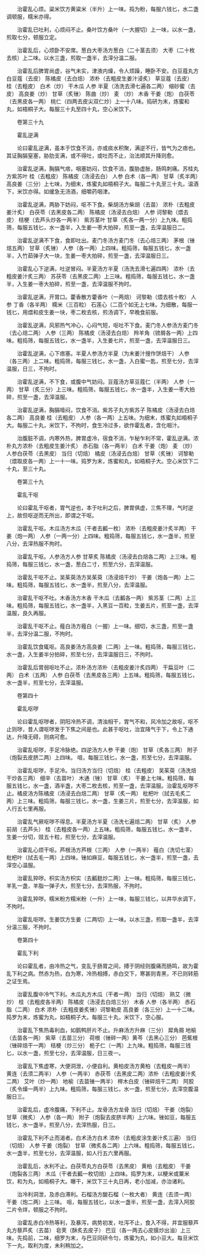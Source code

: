 <!-- { "loadSidebar": true } -->
　　治霍乱心烦。粱米饮方黄粱米（半升）上一味。捣为粉，每服六钱匕，水二盏调顿服，糯米亦得。

　　治霍乱已吐利，心烦闷不止。桑叶饮方桑叶（一大握切）上一味，以水一盏，煎取七分，顿服立定。

　　治霍乱后，心烦卧不安席。葱白大枣汤方葱白（二十茎去须） 大枣（二十枚去核）上二味。以水三盏，煎取一盏半，去滓分温二服。

　　治霍乱后脾胃尚虚，谷气未实，津液内燥，令人烦躁，睡卧不安。白豆蔻丸方白豆蔻（去皮） 陈橘皮（去白焙） 浓朴（去粗皮生姜汁浸炙） 草豆蔻（去皮） 桂（去粗皮） 白术（炒） 干木瓜 人参 半夏（汤洗去滑七遍各二两） 缩砂蜜（去皮） 高良姜（炒） 甘草（炙锉） 陈曲（炒） 麦 （炒） 木香 干姜（炮） 白茯苓（去黑皮各一两） 桃仁（四两去皮尖双仁炒）上一十八味。捣研为末，炼蜜和丸，如梧桐子大。每服三十丸至四十丸，空心米饮下。

　　卷第三十九

　　霍乱逆满

　　论曰霍乱逆满，虽本于饮食不消，亦或痰水积聚，满逆不行，皆气为之痞也。其证胸膈窒塞，胁肋支满，或不得吐，或吐而不止，治法顺其升降则愈。

　　治霍乱逆满，胸膈气痞，咽塞妨闷，饮食不消，腹胁虚胀，肠鸣刺痛。苏桂丸方紫苏叶 桂（去粗皮） 陈橘皮（汤浸去白） 人参 白术（各一两） 甘草（炙半两）高良姜（三分）上七味，为细末，炼蜜丸如梧桐子大。每服二十丸至三十丸，温酒下，米饮亦得。如缓急无汤酒，细嚼药咽津。

　　治霍乱逆满，两胁下妨闷，呕不下食。柴胡汤方柴胡（去苗） 浓朴（去粗皮姜汁炙） 白茯苓（去黑皮各二两） 陈橘皮（汤浸去白焙） 人参 诃黎勒（煨去皮） 桔梗（去芦头炒各一两半） 紫苏茎叶 甘草（炙各一两一分）上九味。粗捣筛，每服五钱匕，水一盏半，入生姜一枣大拍碎，煎至一盏，去滓温服日二。

　　治霍乱逆满不下食，食即吐出。麦门冬汤方麦门冬（去心焙三两） 茅根（锉焙五两） 甘草（炙锉） 人参（各一两）上四味。粗捣筛，每服五钱匕，水一盏半，入竹茹弹子大一块，生姜一枣大拍碎，煎至一盏，去滓温服日三。

　　治霍乱心下逆满，吐逆冒闷。半夏汤方半夏（汤洗去滑七遍四两） 浓朴（去粗皮姜汁炙三两） 苏茯苓（去黑皮二两）上三味。粗捣筛，每服五钱匕，水一盏半，入生姜一枣大拍碎，煎至一盏，去滓温服不拘时。

　　治霍乱逆满，开胃口。藿香散方藿香叶（一两焙） 诃黎勒（煨去核十枚） 人参 丁香（各半两） 糯米（三百粒） 石莲心（二百个如无上七味。为细散，每服一钱匕，用煨和皮生姜一块，枣二枚去核，煎汤调下，早晚食前服。

　　治霍乱逆满，风邪热气冲心，心闷气短，呕吐不下食。麦门冬人参汤方麦门冬（去心焙二两） 人参（三两） 陈橘皮（汤浸去白焙） 羚羊角（镑屑各一两）上四味。粗捣筛，每服五钱匕，水一盏半，入生姜七片，煎至一盏，去滓温服日三。

　　治霍乱逆满，心下痞塞。半夏人参汤方半夏（为末姜汁搜作饼焙干） 人参（各三两）上二味。粗捣筛，每服三钱匕，水一盏，入白蜜一匙，煎至七分，去滓温服，日三，不拘时。

　　治霍乱逆满，不下食，或腹中气妨闷。豆蔻汤方草豆蔻仁（半两） 人参（一两） 甘草（炙三分）上三味。粗捣筛，每服五钱匕，水一盏半，入生姜一枣大拍碎，煎至一盏，去滓温服。

　　治霍乱逆满，胸膈噎闷，饮食不消。紫苏子丸方紫苏子 陈橘皮（汤浸去白焙各二两） 高良姜 桂（去粗皮） 人参（各一两）上五味。为细末，炼蜜丸如梧桐子大。每服二十丸，米饮下，不拘时，食生冷过多，欲作霍乱者，含化咽汁。

　　治腹脏不调，内寒外热，脾胃虚冷，宿食不消，乍秘乍利不常，霍乱逆满。浓朴丸方浓朴（去粗皮生姜汁炙） 赤石脂（各一两半） 白术 干姜（炮） 麦 （炒） 人参白茯苓（去黑皮） 当归（切焙） 橘皮（汤浸去白焙） 甘草（炙锉） 诃黎勒（煨取皮各一两）上一十一味。捣罗为末，炼蜜和丸，如梧桐子大。空心米饮下二十丸，至三十丸。

　　卷第三十九

　　霍乱干呕

　　论曰霍乱干呕者，胃气逆也，本于吐利之后，脾胃俱虚，三焦不理，气时逆上，故但呕逆而无所出，即谓之干呕。

　　治霍乱干呕。木瓜汤方木瓜（干者去瓤一枚） 浓朴（去粗皮姜汁炙半两） 干姜（炮一两） 人参（一两一分）上四味。粗捣筛，每服五钱匕，水一盏半，煎至八分，去滓热服不拘时。

　　治霍乱干呕。人参汤方人参 甘草炙 陈橘皮（汤浸去白焙各二两）上三味。粗捣筛，每服三钱匕，水一盏，葱白二寸，煎至六分，去滓温服。

　　治霍乱干呕不止。吴茱萸汤方吴茱萸（汤浸焙干炒） 干姜（炮各一两）上二味。粗捣筛，每服五钱匕，水一盏半，煎至八分，去滓温服。

　　治霍乱干呕不吐。木香汤方木香 干木瓜（去瓤各一两） 紫苏茎（二两）上三味。粗捣筛，每服五钱匕，水一盏半，入黑豆一百粒，生姜五片，煎至一盏，去滓温服，良久再服。

　　治霍乱干呕不止。薤白汤方薤白（一握）上一味。细切，水三盏，煎至一盏半，去滓分温二服，不拘时。

　　治霍乱饮食辄呕。高良姜汤方高良姜（二两）上一味。粗捣筛，每服三钱匕，水一盏，入生姜半分拍碎，煎至七分，去滓温服日三，不拘时。

　　治霍乱后胃弱呕吐不止。浓朴汤方浓朴（去粗皮姜汁炙四两） 干扁豆叶（二两） 白术（五两） 人参 白茯苓（去黑皮各三两）上五味。粗捣筛，每服五钱匕，水一盏半，煎至七分，去滓温服。

　　卷第四十

　　霍乱呕哕

　　论曰霍乱呕哕者，阴阳冷热不调，清浊相干，胃气不和，风冷加之故呕，呕不止则哕，昔人谓呕哕发于下焦之间是也。此甚于呕吐，治宜降气于下，令上下通达，升降无碍，则病可愈。

　　治霍乱呕哕，手足冷脉绝。四逆汤方人参 干姜（炮） 甘草（炙各三两） 附子（炮裂去皮脐二两）上四味。 咀，每服三钱匕，水一盏，煎至七分，去滓温服。

　　治霍乱呕哕，手足冷。当归汤方当归（切焙） 桂（去粗皮） 吴茱萸（汤洗焙干炒各三两） 细辛（去苗叶） 木通（锉） 甘草（炙） 干姜上七味。粗捣筛，每服五钱匕，水一盏，酒半盏，大枣二枚去核，煎至一盏，去滓温服。治霍乱呕哕不止。橘皮汤方陈橘皮（汤浸去白焙二两） 甘草（炙一两） 枇杷叶（拭去毛炙二两）上三味。粗捣筛，每服三钱匕，水一盏，生姜三片，煎至七分，去滓温服，如人行五七里再服。

　　治霍乱气厥呕哕不得息。半夏汤方半夏（汤洗七遍焙二两） 甘草（炙） 人参 前胡（去芦头） 桂（去粗皮各一两）上五味。粗捣筛，每服五钱匕，水一盏半，生姜一分切，豉五十粒，煎至七分，去滓温服。

　　治霍乱心烦干呕。芦根汤方芦根（三两） 人参（一两半） 薤白（洗切七茎） 枇杷叶（拭去毛一两）上四味。锉如麻豆，每服五钱匕，水一盏半，煎至一盏，去滓空心温服。

　　治霍乱猝哕。枳实汤方枳实（去瓤麸炒二两）上一味。粗捣筛，每服三钱匕，羊乳一盏，羊脂一弹子大，煎至七分，去滓热服，不拘时。

　　治霍乱猝哕。糯米粉方糯米粉（一升）上一味，每服三钱匕，以井华水调下，不拘时。

　　治霍乱呕哕。生姜饮方生姜（二两切）上一味。以水三盏，煎取一盏半，去滓分温三服，不拘时。

　　卷第四十

　　霍乱下利

　　论曰霍乱者，由冷热之气，变乱于肠胃之间，搏于阴经则腹痛而肠鸣，故为霍乱下利之病。然赤为热，白为寒，冷热相搏，赤白交下，寒甚则青黑，不已则转筋之证生焉。

　　治霍乱腹中冷气下利。木瓜丸方木瓜（干者一两） 当归（切焙） 熟艾（微炒） 桂（去粗皮各半两） 陈橘皮（汤浸去白焙三分） 木香 人参（各半两） 赤石脂（二两） 白术 浓朴（去粗皮姜炙锉）诃黎勒皮 高良姜（各三分）上一十二味。捣罗为末，炼蜜为丸，如梧桐子大。每服三十丸，米饮下，空心服。

　　治霍乱下焦热毒利血，如鹅鸭肝片不止。升麻汤方升麻（三分） 犀角屑 地榆（去苗各一两） 紫草（去苗三分） 荷根（锉碎一两）黄芩（去黑心三分） 芭蕉根（锉碎焙干一两） 桔梗（炒三分） 栀子仁（一两）上九味。粗捣筛，每服三钱匕，以水一盏，煎至七分，去滓温服，日三夜一。

　　治霍乱下焦虚寒，大便洞泄，小便自利。黄柏皮汤方黄柏（去粗皮一两半） 黄连（去须二两半） 人参（一两半） 赤茯苓（去黑皮二两）浓朴（去粗皮姜汁炙二两） 艾叶（炒一两） 地榆（去苗锉一两半） 榉木白皮（锉碎焙干二两） 阿胶（炙令燥一两半）上九味。粗捣筛，每服三钱匕，水一盏，煎至七分，去滓空腹温服日三。

　　治霍乱后，虚冷腹痛，下利不止。龙骨汤方龙骨 当归（切焙） 干姜（炮裂） 甘草（微炙） 人参（各一两） 附子（炮裂去皮脐半两）上六味。锉如豆，每服五钱匕，水一盏半，煎至八分，去滓热服，日三。

　　治霍乱下利不止而渴者。白术汤方白术 浓朴（去粗皮涂生姜汁炙三遍） 当归（切焙） 人参 干姜（炮裂） 甘草（微炙各二两）上六味。粗捣筛，每服五钱匕，水一盏半，煎至七分，去滓温服，如人行五六里再服。

　　治霍乱后，水利不止。白茯苓丸方白茯苓（去黑皮） 黄柏（去粗皮） 干姜（炮裂各三两） 木瓜（干者去瓤一枚切焙）上四味。捣罗为末，以粳米或粟米饮，和为丸，如梧桐子大。曝干，米饮下三十丸日再，老小加减，亦治诸利。

　　治冷利洞泄，及赤白滞利。石榴汤方酸石榴（一枚大者） 黄连（去须一两） 干姜（炮二两）上三味。 咀，每服五钱匕，以水一盏半，煎至一盏，去滓入阿胶二片令烊，顿服之不拘时。

　　治霍乱赤白冷热等利，及暴泻，病势初发，吐泻不止，食入不得，并宜服藜芦丸方藜芦炙（去苗） 皂荚（酥炙去皮子） 巴豆（各一两去心皮膜炒出油）上三味。先捣前，二味，细罗为末，与巴豆同研令匀，炼蜜为丸，如小豆大。每旦米饮下一丸，取利为度，未利稍加之。

